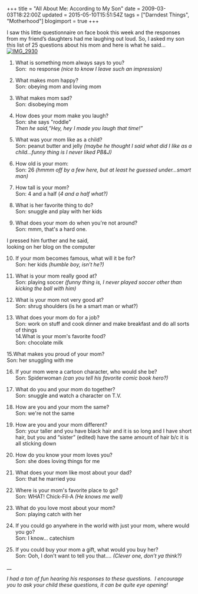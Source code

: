 +++
title = "All About Me: According to My Son"
date = 2009-03-03T18:22:00Z
updated = 2015-05-10T15:51:54Z
tags = ["Darndest Things", "Motherhood"]
blogimport = true 
+++

I saw this little questionnaire on face book this week and the responses from my friend’s daughters had me laughing out loud. So, I asked my son this list of 25 questions about his mom and here is what he said… [![IMG_2930](https://latc.s3.amazonaws.com/wp-content/uploads/2009/03/img-2930-thumb.jpg "IMG_2930")](https://latc.s3.amazonaws.com/wp-content/uploads/2009/03/img-2930.jpg) 

1. What is something mom always says to you?     
Son:&#160; no response _(nice to know I leave such an impression)_

2. What makes mom happy?     
Son: obeying mom and loving mom

3. What makes mom sad?     
Son: disobeying mom

4. How does your mom make you laugh?     
Son: she says &quot;roddle&quot;       
_Then he said,“Hey, hey I made you laugh that time!”_

5. What was your mom like as a child?     
Son: peanut butter and jelly _(maybe he thought I said what did I like as a child…funny thing is I never liked PB&amp;J)_

6. How old is your mom:     
Son: 26 _(hmmm off by a few here, but at least he guessed under…smart man)_

7. How tall is your mom?     
Son: 4 and a half (_4 and a half what?)_

8. What is her favorite thing to do?     
Son: snuggle and play with her kids

9. What does your mom do when you're not around?     
Son: mmm, that's a hard one. 

I pressed him further and he said,     
looking on her blog on the computer

10. If your mom becomes famous, what will it be for?     
Son: her kids _(humble boy, isn’t he?)_

11. What is your mom really good at?     
Son: playing soccer _(funny thing is, I never played soccer other than kicking the ball with him)_

12. What is your mom not very good at?     
Son: shrug shoulders (is he a smart man or what?)

13. What does your mom do for a job?     
Son: work on stuff and cook dinner and make breakfast and do all sorts of things      
14.What is your mom's favorite food?      
Son: chocolate milk

15.What makes you proud of your mom?     
Son: her snuggling with me

16. If your mom were a cartoon character, who would she be?     
Son: Spiderwoman _(can you tell his favorite comic book hero?)_

17. What do you and your mom do together?     
Son: snuggle and watch a character on T.V.

18. How are you and your mom the same?     
Son: we're not the same

19. How are you and your mom different?     
Son: your taller and you have black hair and it is so long and I have short hair, but you and “sister” (edited) have the same amount of hair b/c it is all sticking down

20. How do you know your mom loves you?     
Son: she does loving things for me

21. What does your mom like most about your dad?     
Son: that he married you

22. Where is your mom's favorite place to go?     
Son: WHAT! Chick-Fil-A _(He knows me well)_

23. What do you love most about your mom?     
Son: playing catch with her

24. If you could go anywhere in the world with just your mom, where would you go?     
Son: I know... catechism

25. If you could buy your mom a gift, what would you buy her?     
Son: Ooh, I don't want to tell you that.... _(Clever one, don’t ya think?)_

__

_I had a ton of fun hearing his responses to these questions.&#160; I encourage you to ask your child these questions, it can be quite eye opening!_

